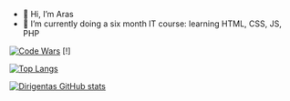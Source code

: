 - 👋 Hi, I’m Aras
- 🌱 I’m currently doing a six month IT course: learning HTML, CSS, JS, PHP

[![Code Wars](https://www.codewars.com/users/Dirigentas/badges/large)](https://www.codewars.com/users/Dirigentas)
[!][](https://img.shields.io/badge/stars%20⭐-15-yellow)




[![Top Langs](https://github-readme-stats.vercel.app/api/top-langs/?username=Dirigentas&layout=compact)](https://github.com/Dirigentas/github-readme-stats)

[![Dirigentas GitHub stats](https://github-readme-stats.vercel.app/api?username=Dirigentas)](https://github.com/Dirigentas/github-readme-stats)

<!---
Dirigentas/Dirigentas is a ✨ special ✨ repository because its `README.md` (this file) appears on your GitHub profile.
You can click the Preview link to take a look at your changes.

- 👀 I’m interested in ...
- 💞️ I’m looking to collaborate on ...
- 📫 How to reach me ...

[![Top Langs](https://github-readme-stats.vercel.app/api/top-langs/?username=Dirigentas)](https://github.com/Dirigentas/github-readme-stats)
--->
